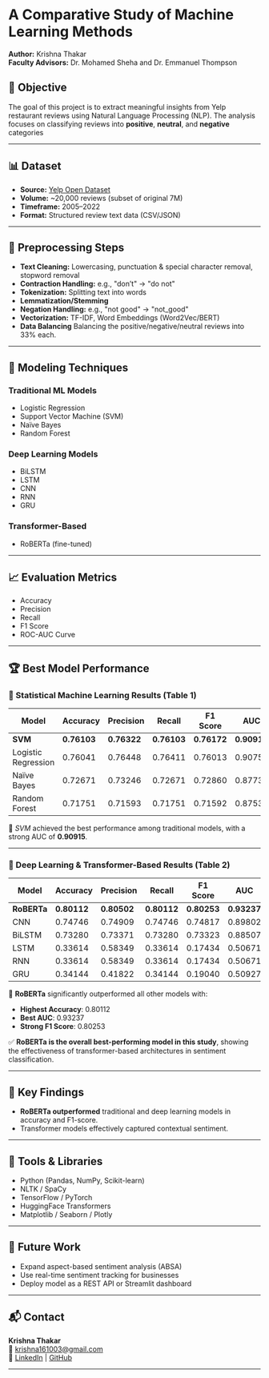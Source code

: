 # A Comparative Study of Machine Learning Methods

**Author:** Krishna Thakar  
**Faculty Advisors:** Dr. Mohamed Sheha and Dr. Emmanuel Thompson

## 📌 Objective

The goal of this project is to extract meaningful insights from Yelp restaurant reviews using Natural Language Processing (NLP). The analysis focuses on classifying reviews into **positive**, **neutral**, and **negative** categories

---

## 📊 Dataset

- **Source:** [Yelp Open Dataset](https://www.yelp.com/dataset)
- **Volume:** ~20,000 reviews (subset of original 7M)
- **Timeframe:** 2005–2022
- **Format:** Structured review text data (CSV/JSON)

---

## 🧹 Preprocessing Steps

- **Text Cleaning:** Lowercasing, punctuation & special character removal, stopword removal
- **Contraction Handling:** e.g., "don’t" → "do not"
- **Tokenization:** Splitting text into words
- **Lemmatization/Stemming**
- **Negation Handling:** e.g., "not good" → "not_good"
- **Vectorization:** TF-IDF, Word Embeddings (Word2Vec/BERT)
- **Data Balancing** Balancing the positive/negative/neutral reviews into 33% each.

---

## 🧠 Modeling Techniques

### Traditional ML Models
- Logistic Regression
- Support Vector Machine (SVM)
- Naïve Bayes
- Random Forest

### Deep Learning Models
- BiLSTM
- LSTM
- CNN
- RNN
- GRU

### Transformer-Based
- RoBERTa (fine-tuned)

---

## 📈 Evaluation Metrics
- Accuracy
- Precision
- Recall
- F1 Score
- ROC-AUC Curve

---

## 🏆 Best Model Performance

### 🔢 Statistical Machine Learning Results (Table 1)
| Model               | Accuracy | Precision | Recall   | F1 Score | AUC     |
|--------------------|----------|-----------|----------|----------|---------|
| **SVM**            | **0.76103** | **0.76322**   | **0.76103**  | **0.76172**  | **0.90915** |
| Logistic Regression| 0.76041  | 0.76448   | 0.76411  | 0.76013  | 0.90757 |
| Naïve Bayes        | 0.72671  | 0.73246   | 0.72671  | 0.72860  | 0.87732 |
| Random Forest      | 0.71751  | 0.71593   | 0.71751  | 0.71592  | 0.87531 |

📌 *SVM* achieved the best performance among traditional models, with a strong AUC of **0.90915**.

---

### 🤖 Deep Learning & Transformer-Based Results (Table 2)
| Model      | Accuracy | Precision | Recall   | F1 Score | AUC     |
|------------|----------|-----------|----------|----------|---------|
| **RoBERTa**| **0.80112** | **0.80502** | **0.80112** | **0.80253** | **0.93237** |
| CNN        | 0.74746  | 0.74909   | 0.74746  | 0.74817  | 0.89802 |
| BiLSTM     | 0.73280  | 0.73371   | 0.73280  | 0.73323  | 0.88507 |
| LSTM       | 0.33614  | 0.58349   | 0.33614  | 0.17434  | 0.50671 |
| RNN        | 0.33614  | 0.58349   | 0.33614  | 0.17434  | 0.50671 |
| GRU        | 0.34144  | 0.41822   | 0.34144  | 0.19040  | 0.50927 |

🚀 **RoBERTa** significantly outperformed all other models with:
- **Highest Accuracy**: 0.80112
- **Best AUC**: 0.93237
- **Strong F1 Score**: 0.80253

✅ **RoBERTa is the overall best-performing model in this study**, showing the effectiveness of transformer-based architectures in sentiment classification.

---

## 🧠 Key Findings

- **RoBERTa outperformed** traditional and deep learning models in accuracy and F1-score.
- Transformer models effectively captured contextual sentiment.


---

## 🧩 Tools & Libraries
- Python (Pandas, NumPy, Scikit-learn)
- NLTK / SpaCy
- TensorFlow / PyTorch
- HuggingFace Transformers
- Matplotlib / Seaborn / Plotly

---

## 📍 Future Work
- Expand aspect-based sentiment analysis (ABSA)
- Use real-time sentiment tracking for businesses
- Deploy model as a REST API or Streamlit dashboard

---

## 📬 Contact
**Krishna Thakar**  
📧 krishna161003@gmail.com  
🔗 [LinkedIn](https://www.linkedin.com/in/krsnathkr/) | [GitHub](https://github.com/krsnathkr)  

---